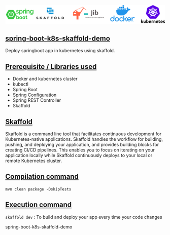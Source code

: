 ![](./img/header.png)

## [spring-boot-k8s-skaffold-demo](#spring-boot-k8s-skaffold-demo)
Deploy springboot app in kubernetes using skaffold.

## [Prerequisite / Libraries used](#Prerequisite)
* Docker and kubernetes cluster
* kubectl
* Spring Boot
* Spring Configuration
* Spring REST Controller
* Skaffold

## [Skaffold](#skaffold)
Skaffold is a command line tool that facilitates continuous development for Kubernetes-native applications. Skaffold handles the workflow for building, pushing, and deploying your application, and provides building blocks for creating CI/CD pipelines. This enables you to focus on iterating on your application locally while Skaffold continuously deploys to your local or remote Kubernetes cluster.

## [Compilation command](#compilation-command)
```mvn clean package -DskipTests```

## [Execution command](#execution-command)
```skaffold dev``` : To build and deploy your app every time your code changes

spring-boot-k8s-skaffold-demo